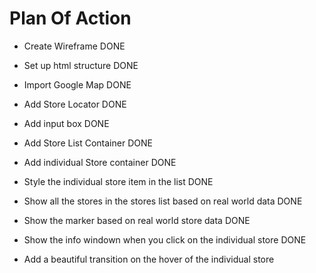 # Plan Of Action


- Create Wireframe  DONE

- Set up html structure DONE

- Import Google Map DONE

- Add Store Locator DONE

- Add input box DONE

- Add Store List Container DONE

- Add individual Store container DONE

- Style the individual store item in the list DONE

- Show all the stores in the stores list based on real world data DONE

- Show the marker based on real world store data DONE   

- Show the info windown when you click on the individual store DONE

- Add a beautiful transition  on the hover of the individual store 

